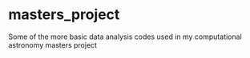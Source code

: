 # masters_project
Some of the more basic data analysis codes used in my computational astronomy masters project
